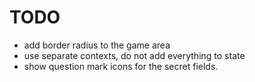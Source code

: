 # TODO

* add border radius to the game area
* use separate contexts, do not add everything to state
* show question mark icons for the secret fields.